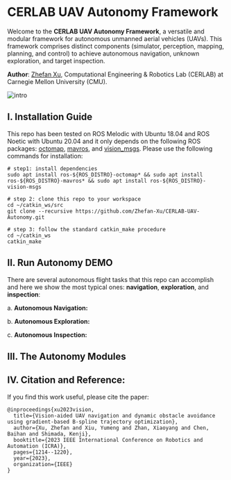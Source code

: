 # CERLAB UAV Autonomy Framework
Welcome to the **CERLAB UAV Autonomy Framework**, a versatile and modular framework for autonomous unmanned aerial vehicles (UAVs). This framework comprises distinct components (simulator, perception, mapping, planning, and control) to achieve autonomous navigation, unknown exploration, and target inspection.

**Author**: [Zhefan Xu](https://zhefanxu.com/), Computational Engineering & Robotics Lab (CERLAB) at Carnegie Mellon University (CMU).

![intro](https://github.com/Zhefan-Xu/CERLAB-UAV-Autonomy/assets/55560905/23a78d4f-a7a3-4c68-b80f-c6dbf6b0f090)

## I. Installation Guide
This repo has been tested on ROS Melodic with Ubuntu 18.04 and ROS Noetic with Ubuntu 20.04 and it only depends on the following ROS packages: [octomap](https://wiki.ros.org/octomap), [mavros](https://wiki.ros.org/mavros), and [vision_msgs](https://wiki.ros.org/vision_msgs). Please use the following commands for installation:

```
# step1: install dependencies
sudo apt install ros-${ROS_DISTRO}-octomap* && sudo apt install ros-${ROS_DISTRO}-mavros* && sudo apt install ros-${ROS_DISTRO}-vision-msgs

# step 2: clone this repo to your workspace
cd ~/catkin_ws/src
git clone --recursive https://github.com/Zhefan-Xu/CERLAB-UAV-Autonomy.git

# step 3: follow the standard catkin_make procedure
cd ~/catkin_ws
catkin_make
```
## II. Run Autonomy DEMO
There are several autonomous flight tasks that this repo can accomplish and here we show the most typical ones: **navigation**, **exploration**, and **inspection**:

a. **Autonomous Navigation:**  

b. **Autonomous Exploration:**

c. **Autonomous Inspection:**


## III. The Autonomy Modules


## IV. Citation and Reference:
If you find this work useful, please cite the paper:
```
@inproceedings{xu2023vision,
  title={Vision-aided UAV navigation and dynamic obstacle avoidance using gradient-based B-spline trajectory optimization},
  author={Xu, Zhefan and Xiu, Yumeng and Zhan, Xiaoyang and Chen, Baihan and Shimada, Kenji},
  booktitle={2023 IEEE International Conference on Robotics and Automation (ICRA)},
  pages={1214--1220},
  year={2023},
  organization={IEEE}
}
```
